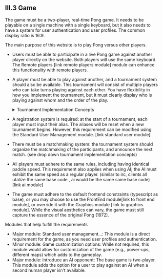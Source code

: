 ## III.3 Game
The game must be a two-player, real-time Pong game. It needs to be playable on a single machine with a single keyboard,
but it also needs to have a system for user authentication  and user profiles. The common display ratio is 16:9.

The main purpose of this website is to play Pong versus other players.
-  Users must be able to participate in a live Pong game against another player directly
on the website. Both players will use the same keyboard. The Remote players [link remote players module]
module can enhance this functionality with remote players.
-  A player must be able to play against another, and a tournament system should
also be available. This tournament will consist of multiple players who can take
turns playing against each other. You have flexibility in how you implement the
tournament, but it must clearly display who is playing against whom and the order
of the play. <details/>
                <summary/> Tournament Implementation Concepts</summary>

              - Bracket System (Single or Double Elimination) Players are placed in a visual bracket. Winners advance, losers are eliminated     (or move to a lower bracket in double elimination). → Ideal for competitive formats with clear progression.
              - Round-Robin Format Every player plays against every other player once. → Great for small groups and fairness; ensures all players get equal playtime.
              - Swiss System Players are matched based on their win/loss record, without elimination. → Balances fairness and competitiveness; useful for larger tournaments.
              - Queue-Based Matchmaking Players are placed in a queue and matched sequentially. → Simple to implement; works well for casual or rolling-entry tournaments.
              - Manual Match Assignment Admin or host manually selects matchups and order. → Useful for custom events or when integrating with external systems.
              - Time-Slot Scheduling Matches are assigned specific time slots, and players are notified in advance. → Adds structure and predictability, especially for remote play.
              - Dynamic Matchmaking Based on Performance Matchups are generated dynamically based on player performance or ranking. → Adds a layer of strategy and progression.
              - Visual Timeline or Match Ladder Matches are displayed on a timeline or ladder view, showing progression and upcoming games. → Enhances clarity and user experience.
              </details>
-  A registration system is required: at the start of a tournament, each player must
input their alias. The aliases will be reset when a new tournament begins. However, this requirement can be modified using the Standard User Management module. [link standard user module]
-  There must be a matchmaking system: the tournament system should organize
the matchmaking of the participants, and announce the next match. (see drop down tournament implementation concepts)
-  All players must adhere to the same rules, including having identical paddle speed.
This requirement also applies when using AI; the AI must exhibit the same speed
as a regular player. (similar to irc, clients all utalize the same base code , ai would be the same same base code) [link ai module]
-  The game must adhere to the default frontend constraints (typescript as base), or
you may choose to use the FrontEnd module[link to front end module], or override it with the Graphics
module [link to graphics module]. While the visual aesthetics can vary, the game must still capture the
essence of the original Pong (1972).

Modules that help fulfill the requirements
- Major module: Standard user management...: This module is a direct requirement for the game, as you need user profiles and authentication.
- Minor module: Game customization options: While not required, this module would allow for customization of the game (e.g., power-ups, different maps) which adds to the gameplay.
- Major module: Introduce an AI opponent: The base game is two-player. This module adds the option for a user to play against an AI when a second human player isn't available.
